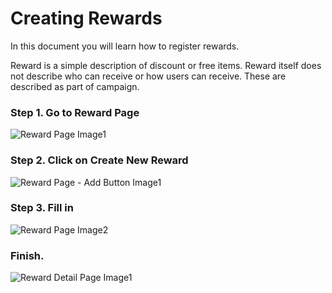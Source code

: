 # Creating Rewards

In this document you will learn how to register rewards.

Reward is a simple description of discount or free items.  Reward itself does not describe who can receive or how users can receive.  These are described as part of campaign.


### Step 1. Go to Reward Page

![Reward Page Image1](https://trdcorp.blob.core.windows.net/blog-images/ss-reward-screenshot1.PNG)

### Step 2. Click on Create New Reward

![Reward Page - Add Button Image1](https://trdcorp.blob.core.windows.net/blog-images/ss-reward-screenshot2.PNG)

### Step 3. Fill in

![Reward Page Image2](https://trdcorp.blob.core.windows.net/blog-images/ss-reward-screenshot3.PNG)

### Finish.

![Reward Detail Page Image1](https://trdcorp.blob.core.windows.net/blog-images/ss-reward-screenshot4.PNG)
